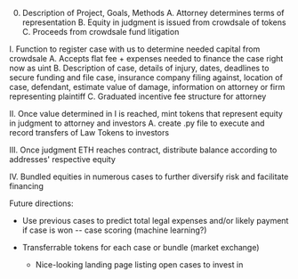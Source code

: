 0. Description of Project, Goals, Methods
	A. Attorney determines terms of representation 
	B. Equity in judgment is issued from crowdsale of tokens
	C. Proceeds from crowdsale fund litigation

I. Function to register case with us to determine needed capital from crowdsale
	A. Accepts flat fee + expenses needed to finance the case right now as uint
	B. Description of case, details of injury, dates, deadlines to secure funding and file case, insurance company filing against, location of case, defendant, estimate value of damage, information on attorney or firm representing plaintiff
	C. Graduated incentive fee structure for attorney

II. Once value determined in I is reached, mint tokens that represent equity in judgment to attorney and investors
	A. create .py file to execute and record transfers of Law Tokens to investors

III. Once judgment ETH reaches contract, distribute balance according to addresses' respective equity

IV. Bundled equities in numerous cases to further diversify risk and facilitate financing


Future directions:

- Use previous cases to predict total legal expenses and/or likely payment if case is won -- case scoring (machine learning?)

- Transferrable tokens for each case or bundle (market exchange)
	- Nice-looking landing page listing open cases to invest in
